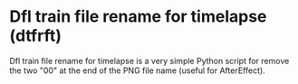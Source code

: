 # Dfl train file rename for timelapse (dtfrft)

Dfl train file rename for timelapse is a very simple Python script for remove the two "00" at the end of the PNG file name (useful for AfterEffect).
